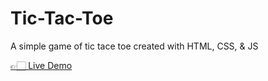 # Tic-Tac-Toe

<p>A simple game of tic tace toe created with HTML, CSS, &amp; JS</p>
<a href="xxx"> 👉🏻 Live Demo</a>

